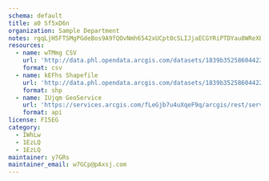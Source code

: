 ```yaml
---
schema: default
title: a0 Sf5xD6n 
organization: Sample Department 
notes: rgqLjH5FTSMgPGdeBos9A9fQOvNmh6542xUCpt0cSLIJjaECGYRiPTDYau8WReXBncN03bUJZyrlV O1Z fkHiKwdA78pMzqnKVu 
resources:
  - name: wTMmg CSV
    url: 'http://data.phl.opendata.arcgis.com/datasets/1839b35258604422b0b520cbb668df0d_0.csv'
    format: csv
  - name: kEFhs Shapefile
    url: 'http://data.phl.opendata.arcgis.com/datasets/1839b35258604422b0b520cbb668df0d_0.zip'
    format: shp
  - name: IUjqm GeoService
    url: 'https://services.arcgis.com/fLeGjb7u4uXqeF9q/arcgis/rest/services/Air_Monitoring_Stations/FeatureServer/0/query'
    format: api
license: FI5EG 
category:
  - IWhLw 
  - 1EzLQ 
  - 1EzLQ 
maintainer: y7GRs  
maintainer_email: w7GCp@pAxsj.com
---
```

